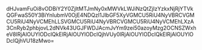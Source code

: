 dHJvamFuOi8vODBiY2Y0ZjItMTJmNy0xMWVkLWJiNzQtZjIzYzkxNjRjYTVkQGFwaS50Y3BiYnIubmV0OjE4NDQzI1JlbGF5XyVGMCU5RiU4NyVBRCVGMCU5RiU4NyVCMEhLLSVGMCU5RiU4NyVBRCVGMCU5RiU4NyVCMEhLXzA3CnRyb2phbjovL2dNVk43UGJFWDJAcmJvYm9zei50azoyMzg2OCNSZWxheV8lRjAlOUYlODclQkElRjAlOUYlODclQjhVUy0lRjAlOUYlODclQkElRjAlOUYlODclQjhVU18zMwo=